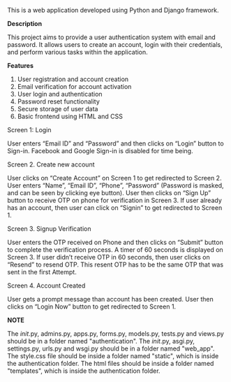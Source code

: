 This is a web application developed using Python and Django framework.

**Description**

This project aims to provide a user authentication system with email and password. It allows users to create an account, login with their credentials, and perform various tasks within the application.

**Features**

1. User registration and account creation
2. Email verification for account activation
3. User login and authentication
4. Password reset functionality
5. Secure storage of user data
6. Basic frontend using HTML and CSS

Screen 1: Login

User enters “Email ID” and “Password” and then clicks on “Login” button to Sign-in.
Facebook and Google Sign-in is disabled for time being.

Screen 2. Create new account

User clicks on “Create Account” on Screen 1 to get redirected to Screen 2. User enters 
“Name”, “Email ID”, “Phone”, “Password” (Password is masked, and can be seen by clicking 
eye button). User then clicks on “Sign Up” button to receive OTP on phone for verification in 
Screen 3.
If user already has an account, then user can click on “Signin” to get redirected to Screen 1.

Screen 3. Signup Verification

User enters the OTP received on Phone and then clicks on “Submit” button to complete the 
verification process.
A timer of 60 seconds is displayed on Screen 3. If user didn’t receive OTP in 60 seconds, then 
user clicks on “Resend” to resend OTP. This resent OTP has to be the same OTP that was sent 
in the first Attempt.

Screen 4. Account Created

User gets a prompt message than account has been created. User then clicks on “Login Now” 
button to get redirected to Screen 1.

**NOTE**

The _init_.py, admins.py, apps.py, forms.py, models.py, tests.py and views.py should be in a folder named "authentication".
The _init_.py, asgi.py, settings.py, urls.py and wsgi.py should be in a folder named "web_app".
The style.css file should be inside a folder named "static", which is inside the authentication folder.
The html files should be inside a folder named "templates", which is inside the authentication folder.
